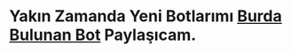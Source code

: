 # Yakın Zamanda Yeni Botlarımı [Burda Bulunan Bot](https://github.com/Darkdaysdev/V14-PM2-Web-Panelli-Yeni-Sistemler) Paylaşıcam.
